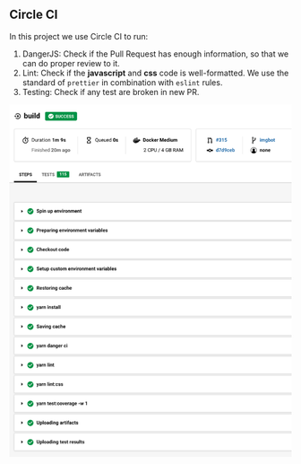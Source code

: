 ## Circle CI
In this project we use Circle CI to run:
1) DangerJS: Check if the Pull Request has enough information, so that we can do proper review to it.
2) Lint: Check if the **javascript** and **css** code is well-formatted. We use the standard of `prettier` in combination with `eslint` rules.
3) Testing: Check if any test are broken in new PR.

<img src="/docs/res/circleci.png?raw=true" width="800px">